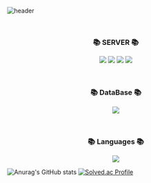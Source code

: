 ![header](https://capsule-render.vercel.app/api?type=shark&color=auto&height=250&section=header&text=SeungMin's%20GitHub&fontSize=70&animation=scaleIn)
<!--
**alpin87/alpin87** is a ✨ _special_ ✨ repository because its `README.md` (this file) appears on your GitHub profile.

Here are some ideas to get you started:

- 🔭 I’m currently working on ...
- 🌱 I’m currently learning ...
- 👯 I’m looking to collaborate on ...
- 🤔 I’m looking for help with ...
- 💬 Ask me about ...
- 📫 How to reach me: ...
- 😄 Pronouns: ...
- ⚡ Fun fact: ...
-->
<br>
<h3 align="center"><b>📚 SERVER  📚</b></h3>
<p align="center">
<a href="https://github.com/alpin87/alpin87" target="_blank"><img src="https://img.shields.io/badge/Linux-FCC624?style=for-the-badge&logo=Linux&logoColor=white"/></a>
<a href="https://github.com/alpin87/alpin87" target="_blank"><img src="https://img.shields.io/badge/CentOS-262577?style=for-the-badge&logo=CentOS&logoColor=white"/></a>
<a href="https://github.com/alpin87/alpin87" target="_blank"><img src="https://img.shields.io/badge/docker-%230db7ed.svg?style=for-the-badge&logo=docker&logoColor=white"/></a>
<a href="https://github.com/alpin87/alpin87" target="_blank"><img src="https://img.shields.io/badge/AWS-%23FF9900.svg?style=for-the-badge&logo=amazon-aws&logoColor=white"/></a>
</p>
<br>

<h3 align="center"><b>📚 DataBase 📚</b></h3>
<p align="center">
<a href="https://github.com/alpin87/alpin87" target="_blank"><img src="https://img.shields.io/badge/MySQL-4479A1?style=for-the-badge&logo=MySQL&logoColor=white"/></a>
</p>
<br>
<h3 align="center"><b>📚 Languages 📚</b></h3>
<p align="center">
<a href="https://github.com/alpin87/alpin87" target="_blank"><img src="https://img.shields.io/badge/java-%23ED8B00.svg?style=for-the-badge&logo=openjdk&logoColor=white"/></a>
</p>

![Anurag's GitHub stats](https://github-readme-stats.vercel.app/api?username=alpin87&show_icons=true&theme=radical)
[![Solved.ac Profile](http://mazassumnida.wtf/api/v2/generate_badge?boj=alpin87)](https://solved.ac/alpin87/)

